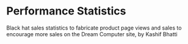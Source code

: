 # Performance Statistics

Black hat sales statistics to fabricate product page views and sales to encourage more sales on the Dream Computer site, by Kashif Bhatti